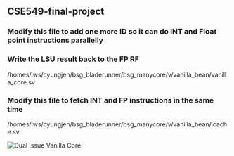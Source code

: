 ## CSE549-final-project

### Modify this file to add one more ID so it can do INT and Float point instructions parallelly 
### Write the LSU result back to the FP RF
/homes/iws/cyungjen/bsg_bladerunner/bsg_manycore/v/vanilla_bean/vanilla_core.sv


### Modify this file to fetch INT and FP instructions in the same time
/homes/iws/cyungjen/bsg_bladerunner/bsg_manycore/v/vanilla_bean/icache.sv

![Dual Issue Vanilla Core]([https://example.com/image.png](https://github.com/cyungjen/CSE549-final-project/blob/main/Dual%20Issue%20Vanilla%20Core.pdf))
